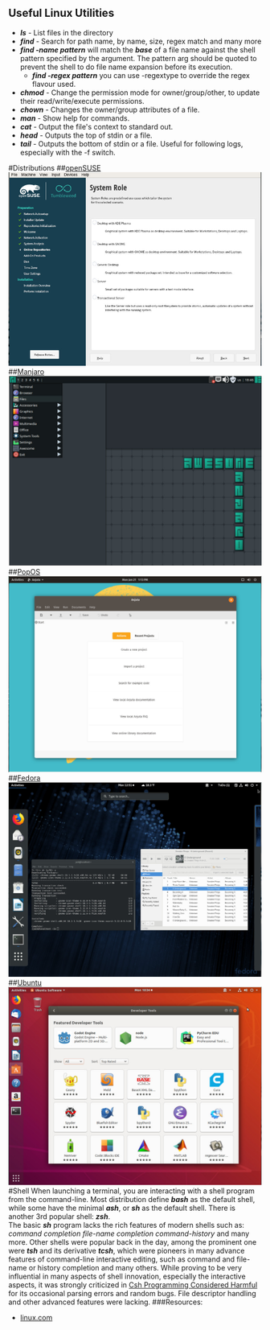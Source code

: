 ## Useful Linux Utilities
* ***ls*** - List files in the directory
* ***find*** - Search for path name, by name, size, regex match and many more
 * ***find -name pattern***  will match the ***base*** of a file name against the shell pattern specified by the argument. The pattern arg should be quoted to prevent the shell to do file name expansion before its execution. 
   * ***find -regex pattern*** you can use -regextype to override the regex flavour used.
* ***chmod*** - Change the permission mode for owner/group/other, to update their read/write/execute permissions.
* ***chown*** - Changes the owner/group attributes of a file.
* ***man*** - Show help for commands.
* ***cat*** - Output the file's context to standard out.
* ***head*** - Outputs the top of stdin or a file.
* ***tail*** - Outputs the bottom of stdin or a file. Useful for following logs, especially with the -f switch.


#Distributions
##[openSUSE](https://www.opensuse.org/)
![openSUSE](openSUSE.jpg)
##[Manjaro](https://manjaro.org/)
![Manjaro](manjaro.jpg)
##[PopOS](https://system76.com/pop)
![PopOS](PopOS.jpg)
##[Fedora](https://ubuntu.com/)
![Fedora](fedora.jpg)
##[Ubuntu](https://ubuntu.com/)
![Ubuntu](ubuntu.jpg)
#Shell
When launching a terminal, you are interacting with a shell program from the command-line. Most distribution define ***bash*** as the default shell, while some have the minimal ***ash***, or ***sh*** as the default shell. There is another 3rd popular shell: ***zsh***.
<br>
The basic ***sh*** program lacks the rich features of modern shells such as: *command completion* *file-name completion* *command-history* and many more.
Other shells were popular back in the day, among the prominent one were ***tsh*** and its derivative ***tcsh***, which were pioneers in many advance features of command-line interactive editing, such as command and file-name or history completion and many others. While proving to be very influential in many aspects of shell innovation, especially the interactive aspects, it was strongly criticized in [Csh Programming Considered Harmful](http://www.faqs.org/faqs/unix-faq/shell/csh-whynot/) for its occasional parsing errors and random bugs. File descriptor handling and other advanced features were lacking.
###Resources:
* [linux.com](https://www.kernel.org/)
